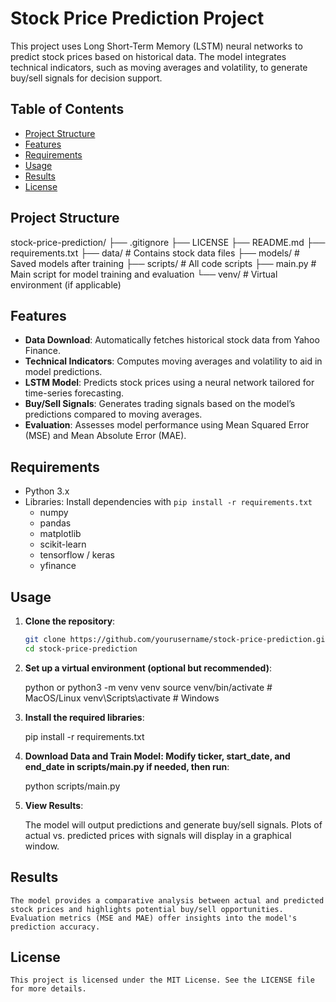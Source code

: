 # Stock Price Prediction Project

This project uses Long Short-Term Memory (LSTM) neural networks to predict stock prices based on historical data. The model integrates technical indicators, such as moving averages and volatility, to generate buy/sell signals for decision support.

## Table of Contents

- [Project Structure](#project-structure)
- [Features](#features)
- [Requirements](#requirements)
- [Usage](#usage)
- [Results](#results)
- [License](#license)

## Project Structure

stock-price-prediction/ 
├── .gitignore 
├── LICENSE 
├── README.md 
├── requirements.txt 
├── data/ # Contains stock data files 
├── models/ # Saved models after training 
├── scripts/ # All code scripts
├── main.py # Main script for model training and evaluation
└── venv/ # Virtual environment (if applicable)

## Features

- **Data Download**: Automatically fetches historical stock data from Yahoo Finance.
- **Technical Indicators**: Computes moving averages and volatility to aid in model predictions.
- **LSTM Model**: Predicts stock prices using a neural network tailored for time-series forecasting.
- **Buy/Sell Signals**: Generates trading signals based on the model’s predictions compared to moving averages.
- **Evaluation**: Assesses model performance using Mean Squared Error (MSE) and Mean Absolute Error (MAE).

## Requirements

- Python 3.x
- Libraries: Install dependencies with `pip install -r requirements.txt`
  - numpy
  - pandas
  - matplotlib
  - scikit-learn
  - tensorflow / keras
  - yfinance

## Usage

1. **Clone the repository**:

   ```bash
   git clone https://github.com/yourusername/stock-price-prediction.git
   cd stock-price-prediction

2. **Set up a virtual environment (optional but recommended)**:

    python or python3 -m venv venv
    source venv/bin/activate  # MacOS/Linux
    venv\Scripts\activate     # Windows

3. **Install the required libraries**:

    pip install -r requirements.txt

4. **Download Data and Train Model: Modify ticker, start_date, and end_date in scripts/main.py if needed, then run**:

    python scripts/main.py

5. **View Results**:
    
    The model will output predictions and generate buy/sell signals. Plots of actual vs. predicted prices with signals will display in a graphical window.

## Results

    The model provides a comparative analysis between actual and predicted stock prices and highlights potential buy/sell opportunities. Evaluation metrics (MSE and MAE) offer insights into the model's prediction accuracy.


## License

    This project is licensed under the MIT License. See the LICENSE file for more details.